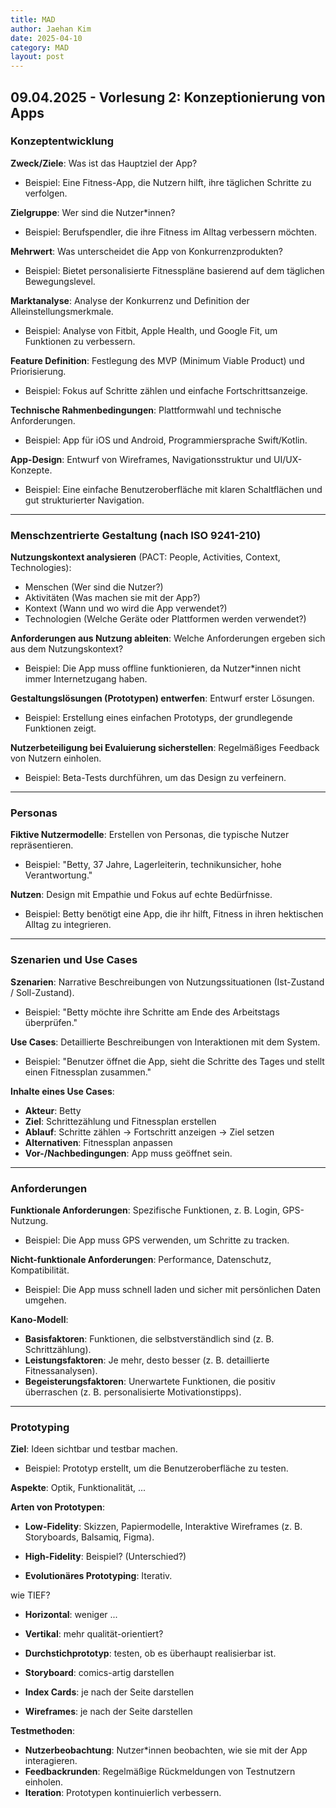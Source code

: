 ```yaml
---
title: MAD
author: Jaehan Kim
date: 2025-04-10
category: MAD
layout: post
---
```


09.04.2025 - Vorlesung 2: Konzeptionierung von Apps
-------------

### Konzeptentwicklung

**Zweck/Ziele**: Was ist das Hauptziel der App?  
- Beispiel: Eine Fitness-App, die Nutzern hilft, ihre täglichen Schritte zu verfolgen.

**Zielgruppe**: Wer sind die Nutzer*innen?  
- Beispiel: Berufspendler, die ihre Fitness im Alltag verbessern möchten.

**Mehrwert**: Was unterscheidet die App von Konkurrenzprodukten?  
- Beispiel: Bietet personalisierte Fitnesspläne basierend auf dem täglichen Bewegungslevel.

**Marktanalyse**: Analyse der Konkurrenz und Definition der Alleinstellungsmerkmale.  
- Beispiel: Analyse von Fitbit, Apple Health, und Google Fit, um Funktionen zu verbessern.

**Feature Definition**: Festlegung des MVP (Minimum Viable Product) und Priorisierung.  
- Beispiel: Fokus auf Schritte zählen und einfache Fortschrittsanzeige.

**Technische Rahmenbedingungen**: Plattformwahl und technische Anforderungen.  
- Beispiel: App für iOS und Android, Programmiersprache Swift/Kotlin.

**App-Design**: Entwurf von Wireframes, Navigationsstruktur und UI/UX-Konzepte.  
- Beispiel: Eine einfache Benutzeroberfläche mit klaren Schaltflächen und gut strukturierter Navigation.

---

### Menschzentrierte Gestaltung (nach ISO 9241-210)

**Nutzungskontext analysieren** (PACT: People, Activities, Context, Technologies):  
- Menschen (Wer sind die Nutzer?)  
- Aktivitäten (Was machen sie mit der App?)  
- Kontext (Wann und wo wird die App verwendet?)  
- Technologien (Welche Geräte oder Plattformen werden verwendet?)

**Anforderungen aus Nutzung ableiten**: Welche Anforderungen ergeben sich aus dem Nutzungskontext?  
- Beispiel: Die App muss offline funktionieren, da Nutzer*innen nicht immer Internetzugang haben.

**Gestaltungslösungen (Prototypen) entwerfen**: Entwurf erster Lösungen.  
- Beispiel: Erstellung eines einfachen Prototyps, der grundlegende Funktionen zeigt.

**Nutzerbeteiligung bei Evaluierung sicherstellen**: Regelmäßiges Feedback von Nutzern einholen.  
- Beispiel: Beta-Tests durchführen, um das Design zu verfeinern.

---

### Personas

**Fiktive Nutzermodelle**: Erstellen von Personas, die typische Nutzer repräsentieren.  
- Beispiel: "Betty, 37 Jahre, Lagerleiterin, technikunsicher, hohe Verantwortung."

**Nutzen**: Design mit Empathie und Fokus auf echte Bedürfnisse.  
- Beispiel: Betty benötigt eine App, die ihr hilft, Fitness in ihren hektischen Alltag zu integrieren.

---

### Szenarien und Use Cases

**Szenarien**: Narrative Beschreibungen von Nutzungssituationen (Ist-Zustand / Soll-Zustand).  
- Beispiel: "Betty möchte ihre Schritte am Ende des Arbeitstags überprüfen."

**Use Cases**: Detaillierte Beschreibungen von Interaktionen mit dem System.  
- Beispiel: "Benutzer öffnet die App, sieht die Schritte des Tages und stellt einen Fitnessplan zusammen."

**Inhalte eines Use Cases**:
- **Akteur**: Betty
- **Ziel**: Schrittezählung und Fitnessplan erstellen
- **Ablauf**: Schritte zählen → Fortschritt anzeigen → Ziel setzen
- **Alternativen**: Fitnessplan anpassen
- **Vor-/Nachbedingungen**: App muss geöffnet sein.

---

### Anforderungen

**Funktionale Anforderungen**: Spezifische Funktionen, z. B. Login, GPS-Nutzung.  
- Beispiel: Die App muss GPS verwenden, um Schritte zu tracken.

**Nicht-funktionale Anforderungen**: Performance, Datenschutz, Kompatibilität.  
- Beispiel: Die App muss schnell laden und sicher mit persönlichen Daten umgehen.

**Kano-Modell**:
- **Basisfaktoren**: Funktionen, die selbstverständlich sind (z. B. Schrittzählung).
- **Leistungsfaktoren**: Je mehr, desto besser (z. B. detaillierte Fitnessanalysen).
- **Begeisterungsfaktoren**: Unerwartete Funktionen, die positiv überraschen (z. B. personalisierte Motivationstipps).

---

### Prototyping

**Ziel**: Ideen sichtbar und testbar machen.  
- Beispiel: Prototyp erstellt, um die Benutzeroberfläche zu testen.

**Aspekte**: Optik, Funktionalität, ...  

**Arten von Prototypen**:
- **Low-Fidelity**: Skizzen, Papiermodelle, Interaktive Wireframes (z. B. Storyboards, Balsamiq, Figma).  
- **High-Fidelity**: Beispiel?
(Unterschied?)

- **Evolutionäres Prototyping**: Iterativ.   

wie TIEF?
- **Horizontal**: weniger ...
- **Vertikal**: mehr qualität-orientiert?

- **Durchstichprototyp**: testen, ob es überhaupt realisierbar ist.

- **Storyboard**: comics-artig darstellen 
- **Index Cards**: je nach der Seite darstellen
- **Wireframes**: je nach der Seite darstellen

**Testmethoden**:  
- **Nutzerbeobachtung**: Nutzer*innen beobachten, wie sie mit der App interagieren.
- **Feedbackrunden**: Regelmäßige Rückmeldungen von Testnutzern einholen.
- **Iteration**: Prototypen kontinuierlich verbessern.

